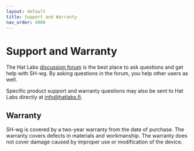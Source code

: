 ```yaml
---
layout: default
title: Support and Warranty
nav_order: 6000
---
```


# Support and Warranty

The Hat Labs [discussion forum](https://github.com/hatlabs/discussions/discussions/) is the best place to ask questions and get help with SH-wg.
By asking questions in the forum, you help other users as well.

Specific product support and warranty questions may also be sent to Hat Labs directly at [info@hatlabs.fi](mailto:info@hatlabs.fi).

## Warranty

SH-wg is covered by a two-year warranty from the date of purchase.
The warranty covers defects in materials and workmanship.
The warranty does not cover damage caused by improper use or modification of the device.
